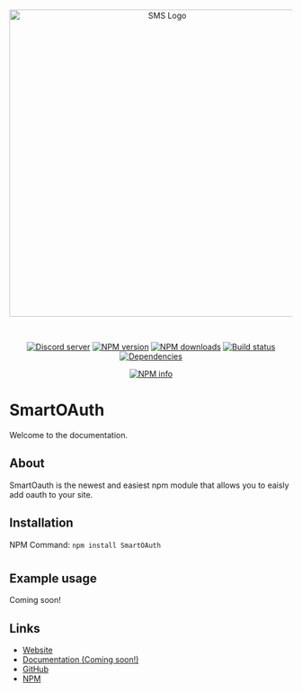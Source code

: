 <div align="center">
  <br />
  <p>
    <a href="https://smart-systems.xyz"><img src="/static/SMSBannerC.png" width="546" alt="SMS Logo" id="banner" /></a>
  </p>
  <br>
  <p>
    <a href="https://discord.gg/J7j4wJQ"><img src="https://img.shields.io/discord/651322583328751627?color=7289da&logo=discord&logoColor=white" alt="Discord server" /></a>
    <a href="https://www.npmjs.com/package/SmartOAuth"><img src="https://img.shields.io/npm/v/SmartOAuth.svg?maxAge=3600" alt="NPM version" /></a>
    <a href="https://www.npmjs.com/package/SmartOAuth"><img src="https://img.shields.io/npm/dt/SmartOAuth.svg?maxAge=3600" alt="NPM downloads" /></a>
    <a href="https://travis-ci.org/SmartSystemsGithub/SmartOAuth"><img src="https://travis-ci.org/SmartSystemsGithub/SmartOAuth.svg" alt="Build status" /></a>
    <a href="https://david-dm.org/SmartSystemsGithub/SmartOAuth"><img src="https://img.shields.io/david/SmartSystemsGithub/SmartOAuth.svg?maxAge=3600" alt="Dependencies" /></a></a>
  </p>
  <p>
    <a href="https://nodei.co/npm/SmartOAuth/"><img src="https://nodei.co/npm/SmartOAuth.png?downloads=true&stars=true" alt="NPM info" /></a>
  </p>
</div>

# SmartOAuth

Welcome to the documentation.

## About

SmartOauth is the newest and easiest npm module that allows you to eaisly add oauth to your site.


## Installation

NPM Command: `npm install SmartOAuth` 

#
## Example usage

Coming soon!

## Links

- [Website](https://smart-systems.xyz/)
- [Documentation (Coming soon!)](https://docs.smart-systems.xyz)
- [GitHub](https://github.com/SmartSystemsGithub/SmartOAuth)
- [NPM](https://www.npmjs.com/package/SmartOAuth)
